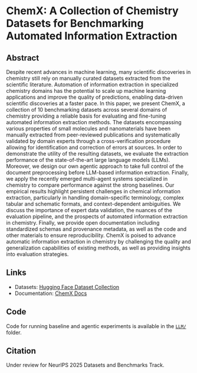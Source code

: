 # ChemX: A Collection of Chemistry Datasets for Benchmarking Automated Information Extraction


## Abstract

Despite recent advances in machine learning, many scientific discoveries in chemistry still rely on manually curated datasets extracted from the scientific literature. Automation of information extraction in specialized chemistry domains has the potential to scale up machine learning applications and improve the quality of predictions, enabling data-driven scientific discoveries at a faster pace. In this paper, we present ChemX, a collection of 10 benchmarking datasets across several domains of chemistry providing a reliable basis for evaluating and fine-tuning automated information extraction methods. The datasets encompassing various properties of small molecules and nanomaterials have been manually extracted from peer-reviewed publications and systematically validated by domain experts through a cross-verification procedure allowing for identification and correction of errors at sources. In order to demonstrate the utility of the resulting datasets, we evaluate the extraction performance of the state-of-the-art large language models (LLMs). Moreover, we design our own agentic approach to take full control of the document preprocessing before LLM-based information extraction. Finally, we apply the recently emerged multi-agent systems specialized in chemistry to compare performance against the strong baselines. Our empirical results highlight persistent challenges in chemical information extraction, particularly in handling domain-specific terminology, complex tabular and schematic formats, and context-dependent ambiguities. We discuss the importance of expert data validation, the nuances of the evaluation pipeline, and the prospects of automated information extraction in chemistry. Finally, we provide open documentation including standardized schemas and provenance metadata, as well as the code and other materials to ensure reproducibility. ChemX is poised to advance automatic information extraction in chemistry by challenging the quality and generalization capabilities of existing methods, as well as providing insights into evaluation strategies.

## Links

- Datasets: [Hugging Face Dataset Collection](https://huggingface.co/collections/ai-chem/chemx-6820df9ecf568b1ff0ea2431)  
- Documentation: [ChemX Docs](https://ai-chem.github.io/ChemX/index.html)

## Code

Code for running baseline and agentic experiments is available in the [`LLM/`](./LLM) folder.

## Citation

Under review for NeurIPS 2025 Datasets and Benchmarks Track.
